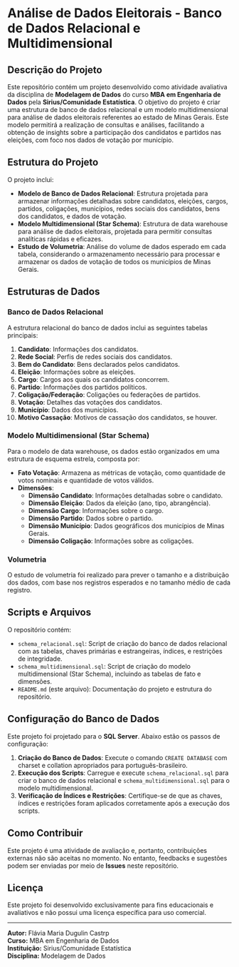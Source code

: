 # Análise de Dados Eleitorais - Banco de Dados Relacional e Multidimensional

## Descrição do Projeto

Este repositório contém um projeto desenvolvido como atividade avaliativa da disciplina de **Modelagem de Dados** do curso **MBA em Engenharia de Dados** pela **Sirius/Comunidade Estatística**. O objetivo do projeto é criar uma estrutura de banco de dados relacional e um modelo multidimensional para análise de dados eleitorais referentes ao estado de Minas Gerais. Este modelo permitirá a realização de consultas e análises, facilitando a obtenção de insights sobre a participação dos candidatos e partidos nas eleições, com foco nos dados de votação por município.

## Estrutura do Projeto

O projeto inclui:

- **Modelo de Banco de Dados Relacional**: Estrutura projetada para armazenar informações detalhadas sobre candidatos, eleições, cargos, partidos, coligações, municípios, redes sociais dos candidatos, bens dos candidatos, e dados de votação.
- **Modelo Multidimensional (Star Schema)**: Estrutura de data warehouse para análise de dados eleitorais, projetada para permitir consultas analíticas rápidas e eficazes.
- **Estudo de Volumetria**: Análise do volume de dados esperado em cada tabela, considerando o armazenamento necessário para processar e armazenar os dados de votação de todos os municípios de Minas Gerais.

## Estruturas de Dados

### Banco de Dados Relacional

A estrutura relacional do banco de dados inclui as seguintes tabelas principais:

1. **Candidato**: Informações dos candidatos.
2. **Rede Social**: Perfis de redes sociais dos candidatos.
3. **Bem do Candidato**: Bens declarados pelos candidatos.
4. **Eleição**: Informações sobre as eleições.
5. **Cargo**: Cargos aos quais os candidatos concorrem.
6. **Partido**: Informações dos partidos políticos.
7. **Coligação/Federação**: Coligações ou federações de partidos.
8. **Votação**: Detalhes das votações dos candidatos.
9. **Município**: Dados dos municípios.
10. **Motivo Cassação**: Motivos de cassação dos candidatos, se houver.

### Modelo Multidimensional (Star Schema)

Para o modelo de data warehouse, os dados estão organizados em uma estrutura de esquema estrela, composta por:

- **Fato Votação**: Armazena as métricas de votação, como quantidade de votos nominais e quantidade de votos válidos.
- **Dimensões**:
  - **Dimensão Candidato**: Informações detalhadas sobre o candidato.
  - **Dimensão Eleição**: Dados da eleição (ano, tipo, abrangência).
  - **Dimensão Cargo**: Informações sobre o cargo.
  - **Dimensão Partido**: Dados sobre o partido.
  - **Dimensão Município**: Dados geográficos dos municípios de Minas Gerais.
  - **Dimensão Coligação**: Informações sobre as coligações.

### Volumetria

O estudo de volumetria foi realizado para prever o tamanho e a distribuição dos dados, com base nos registros esperados e no tamanho médio de cada registro.

## Scripts e Arquivos

O repositório contém:

- `schema_relacional.sql`: Script de criação do banco de dados relacional com as tabelas, chaves primárias e estrangeiras, índices, e restrições de integridade.
- `schema_multidimensional.sql`: Script de criação do modelo multidimensional (Star Schema), incluindo as tabelas de fato e dimensões.
- `README.md` (este arquivo): Documentação do projeto e estrutura do repositório.

## Configuração do Banco de Dados

Este projeto foi projetado para o **SQL Server**. Abaixo estão os passos de configuração:

1. **Criação do Banco de Dados**: Execute o comando `CREATE DATABASE` com charset e collation apropriados para português-brasileiro.
2. **Execução dos Scripts**: Carregue e execute `schema_relacional.sql` para criar o banco de dados relacional e `schema_multidimensional.sql` para o modelo multidimensional.
3. **Verificação de Índices e Restrições**: Certifique-se de que as chaves, índices e restrições foram aplicados corretamente após a execução dos scripts.

## Como Contribuir

Este projeto é uma atividade de avaliação e, portanto, contribuições externas não são aceitas no momento. No entanto, feedbacks e sugestões podem ser enviadas por meio de **Issues** neste repositório.

## Licença

Este projeto foi desenvolvido exclusivamente para fins educacionais e avaliativos e não possui uma licença específica para uso comercial.

---

**Autor:** Flávia Maria Dugulin Castrp  
**Curso:** MBA em Engenharia de Dados  
**Instituição:** Sirius/Comunidade Estatística  
**Disciplina:** Modelagem de Dados
